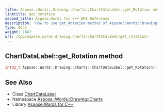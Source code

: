 ```yaml
---
title: Aspose::Words::Drawing::Charts::ChartDataLabel::get_Rotation method
linktitle: get_Rotation
second_title: Aspose.Words for C++ API Reference
description: 'How to use get_Rotation method of Aspose::Words::Drawing::Charts::ChartDataLabel class in C++.'
type: docs
weight: 7667
url: /cpp/aspose.words.drawing.charts/chartdatalabel/get_rotation/
---
```

## ChartDataLabel::get_Rotation method




```cpp
int32_t Aspose::Words::Drawing::Charts::ChartDataLabel::get_Rotation()
```

## See Also

* Class [ChartDataLabel](../)
* Namespace [Aspose::Words::Drawing::Charts](../../)
* Library [Aspose.Words for C++](../../../)
